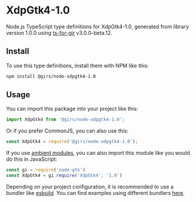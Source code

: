 
# XdpGtk4-1.0

Node.js TypeScript type definitions for XdpGtk4-1.0, generated from library version 1.0.0 using [ts-for-gir](https://github.com/gjsify/ts-for-gjs) v3.0.0-beta.12.

## Install

To use this type definitions, install them with NPM like this:
```bash
npm install @girs/node-xdpgtk4-1.0
```

## Usage

You can import this package into your project like this:
```ts
import XdpGtk4 from '@girs/node-xdpgtk4-1.0';
```

Or if you prefer CommonJS, you can also use this:
```ts
const XdpGtk4 = require('@girs/node-xdpgtk4-1.0');
```

If you use [ambient modules](https://github.com/gjsify/ts-for-gir/tree/main/packages/cli#ambient-modules), you can also import this module like you would do this in JavaScript:

```ts
const gi = require('node-gtk')
const XdpGtk4 = gi.require('XdpGtk4', '1.0')
```

Depending on your project configuration, it is recommended to use a bundler like [esbuild](https://esbuild.github.io/). You can find examples using different bundlers [here](https://github.com/gjsify/ts-for-gir/tree/main/examples).